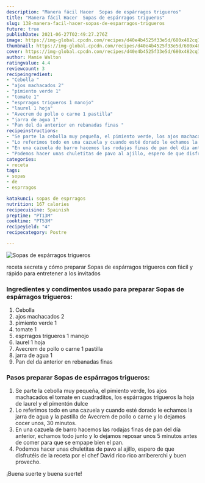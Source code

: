 ```yaml
---
description: "Manera fácil Hacer  Sopas de espárragos trigueros"
title: "Manera fácil Hacer  Sopas de espárragos trigueros"
slug: 138-manera-facil-hacer-sopas-de-esparragos-trigueros
future: true
publishDate: 2021-06-27T02:49:27.276Z
image: https://img-global.cpcdn.com/recipes/d40e4b4525f33e5d/680x482cq70/sopas-de-esparragos-trigueros-foto-principal.jpg
thumbnail: https://img-global.cpcdn.com/recipes/d40e4b4525f33e5d/680x482cq70/sopas-de-esparragos-trigueros-foto-principal.jpg
cover: https://img-global.cpcdn.com/recipes/d40e4b4525f33e5d/680x482cq70/sopas-de-esparragos-trigueros-foto-principal.jpg
author: Mamie Walton
ratingvalue: 4.4
reviewcount: 3
recipeingredient:
- "Cebolla "
- "ajos machacados 2"
- "pimiento verde 1"
- "tomate 1"
- "esprragos trigueros 1 manojo"
- "laurel 1 hoja"
- "Avecrem de pollo o carne 1 pastilla"
- "jarra de agua 1"
- "Pan del da anterior en rebanadas finas "
recipeinstructions:
- "Se parte la cebolla muy pequeña, el pimiento verde, los ajos machacados el tomate en cuadraditos, los espárragos trigueros la hoja de laurel y el pimentón dulce"
- "Lo referimos todo en una cazuela y cuando esté dorado le echamos la jarra de agua y la pastilla de Avecrem de pollo o carne y lo dejamos cocer unos, 30 minutos."
- "En una cazuela de barro hacemos las rodajas finas de pan del día anterior, echamos todo junto y lo dejamos reposar unos 5 minutos antes de comer para que se empape bien el pan."
- "Podemos hacer unas chuletitas de pavo al ajillo, espero de que disfrutéis de la receta por el chef David rico rico arribererchi y buen provecho."
categories:
- receta
tags:
- sopas
- de
- esprragos

katakunci: sopas de esprragos 
nutrition: 167 calories
recipecuisine: Spainish
preptime: "PT13M"
cooktime: "PT53M"
recipeyield: "4"
recipecategory: Postre

---
```



![Sopas de espárragos trigueros](https://img-global.cpcdn.com/recipes/d40e4b4525f33e5d/680x482cq70/sopas-de-esparragos-trigueros-foto-principal.jpg)

receta secreta y cómo preparar Sopas de espárragos trigueros con fácil y rápido para entretener a los invitados

<!--inarticleads1-->

### Ingredientes y condimentos usado para preparar Sopas de espárragos trigueros:

1. Cebolla 
1. ajos machacados 2
1. pimiento verde 1
1. tomate 1
1. esprragos trigueros 1 manojo
1. laurel 1 hoja
1. Avecrem de pollo o carne 1 pastilla
1. jarra de agua 1
1. Pan del da anterior en rebanadas finas 



<!--inarticleads2-->

### Pasos preparar Sopas de espárragos trigueros:

1. Se parte la cebolla muy pequeña, el pimiento verde, los ajos machacados el tomate en cuadraditos, los espárragos trigueros la hoja de laurel y el pimentón dulce
1. Lo referimos todo en una cazuela y cuando esté dorado le echamos la jarra de agua y la pastilla de Avecrem de pollo o carne y lo dejamos cocer unos, 30 minutos.
1. En una cazuela de barro hacemos las rodajas finas de pan del día anterior, echamos todo junto y lo dejamos reposar unos 5 minutos antes de comer para que se empape bien el pan.
1. Podemos hacer unas chuletitas de pavo al ajillo, espero de que disfrutéis de la receta por el chef David rico rico arribererchi y buen provecho.



¡Buena suerte y buena suerte!

